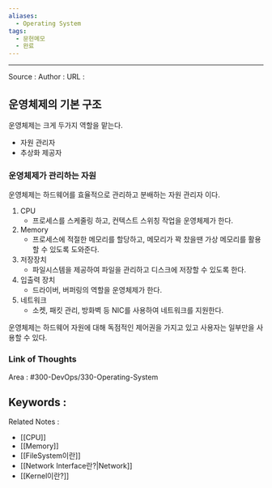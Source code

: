 ```yaml
---
aliases:
  - Operating System
tags:
  - 문헌메모
  - 완료
---
```



---


Source :
Author : 
URL :

## 운영체제의 기본 구조
운영체제는 크게 두가지 역할을 맡는다.
- 자원 관리자
- 추상화 제공자

### 운영체제가 관리하는 자원
운영체제는 하드웨어를 효율적으로 관리하고 분배하는 자원 관리자 이다.
1. CPU
	- 프로세스를 스케줄링 하고, 컨텍스트 스위칭 작업을 운영체제가 한다.
2. Memory
	- 프로세스에 적절한 메모리를 할당하고, 메모리가 꽉 찼을땐 가상 메모리를 활용할 수 있도록 도와준다.
3. 저장장치
	- 파일시스템을 제공하여 파일을 관리하고 디스크에 저장할 수 있도록 한다.
4. 입출력 장치
	- 드라이버, 버퍼링의 역할을 운영체제가 한다.
5. 네트워크
	- 소켓, 패킷 관리, 방화벽 등 NIC를 사용하여 네트워크를 지원한다.

운영체제는 하드웨어 자원에 대해 독점적인 제어권을 가지고 있고 사용자는 일부만을 사용할 수 있다.

### Link of Thoughts
Area : #300-DevOps/330-Operating-System 

Keywords :
- 

Related Notes : 
- [[CPU]]
- [[Memory]]
- [[FileSystem이란]]
- [[Network Interface란?|Network]]
- [[Kernel이란?]]